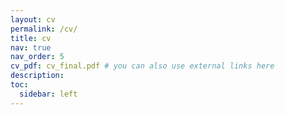 ```yaml
---
layout: cv
permalink: /cv/
title: cv
nav: true
nav_order: 5
cv_pdf: cv_final.pdf # you can also use external links here
description: 
toc:
  sidebar: left
---
```

